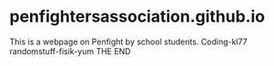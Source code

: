 # penfightersassociation.github.io
This is a webpage on Penfight by school students.
Coding-kl77
randomstuff-fisik-yum
THE END
